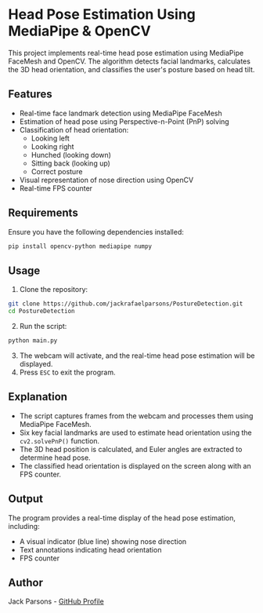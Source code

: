 # Head Pose Estimation Using MediaPipe & OpenCV

This project implements real-time head pose estimation using MediaPipe FaceMesh and OpenCV. The algorithm detects facial landmarks, calculates the 3D head orientation, and classifies the user's posture based on head tilt.

## Features
- Real-time face landmark detection using MediaPipe FaceMesh
- Estimation of head pose using Perspective-n-Point (PnP) solving
- Classification of head orientation:
  - Looking left
  - Looking right
  - Hunched (looking down)
  - Sitting back (looking up)
  - Correct posture
- Visual representation of nose direction using OpenCV
- Real-time FPS counter

## Requirements
Ensure you have the following dependencies installed:
```bash
pip install opencv-python mediapipe numpy
```

## Usage
1. Clone the repository:
```bash
git clone https://github.com/jackrafaelparsons/PostureDetection.git
cd PostureDetection
```
2. Run the script:
```bash
python main.py
```
3. The webcam will activate, and the real-time head pose estimation will be displayed.
4. Press `ESC` to exit the program.

## Explanation
- The script captures frames from the webcam and processes them using MediaPipe FaceMesh.
- Six key facial landmarks are used to estimate head orientation using the `cv2.solvePnP()` function.
- The 3D head position is calculated, and Euler angles are extracted to determine head pose.
- The classified head orientation is displayed on the screen along with an FPS counter.

## Output
The program provides a real-time display of the head pose estimation, including:
- A visual indicator (blue line) showing nose direction
- Text annotations indicating head orientation
- FPS counter

## Author
Jack Parsons - [GitHub Profile](https://github.com/jackrafaelparsons)


